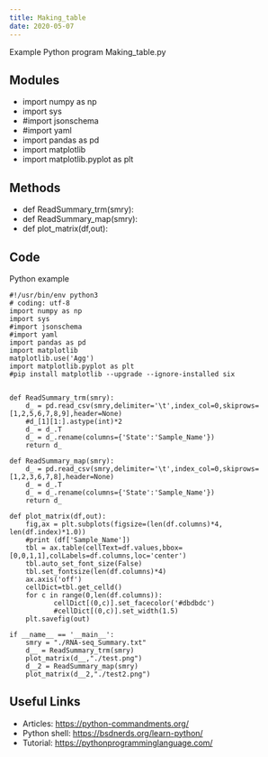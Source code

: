 ```yaml
---
title: Making_table
date: 2020-05-07
---
```

Example Python program Making_table.py

## Modules

* import numpy as np
* import sys
* #import jsonschema
* #import yaml
* import pandas as pd
* import matplotlib
* import matplotlib.pyplot as plt

## Methods

* def ReadSummary_trm(smry):
* def ReadSummary_map(smry):
* def plot_matrix(df,out):

## Code

Python example

    #!/usr/bin/env python3
    # coding: utf-8
    import numpy as np
    import sys
    #import jsonschema
    #import yaml
    import pandas as pd
    import matplotlib
    matplotlib.use('Agg')
    import matplotlib.pyplot as plt
    #pip install matplotlib --upgrade --ignore-installed six
    
    
    def ReadSummary_trm(smry):
        d_ = pd.read_csv(smry,delimiter='\t',index_col=0,skiprows=[1,2,5,6,7,8,9],header=None)
        #d_[1][1:].astype(int)*2
        d_ = d_.T
        d_ = d_.rename(columns={'State':'Sample_Name'}) 
        return d_
    
    def ReadSummary_map(smry):
        d_ = pd.read_csv(smry,delimiter='\t',index_col=0,skiprows=[1,2,3,6,7,8],header=None)
        d_ = d_.T
        d_ = d_.rename(columns={'State':'Sample_Name'}) 
        return d_
    
    def plot_matrix(df,out):
        fig,ax = plt.subplots(figsize=(len(df.columns)*4, len(df.index)*1.0))
        #print (df['Sample_Name'])
        tbl = ax.table(cellText=df.values,bbox=[0,0,1,1],colLabels=df.columns,loc='center')
        tbl.auto_set_font_size(False)
        tbl.set_fontsize(len(df.columns)*4)
        ax.axis('off')
        cellDict=tbl.get_celld()
        for c in range(0,len(df.columns)):
               cellDict[(0,c)].set_facecolor('#dbdbdc')
               #cellDict[(0,c)].set_width(1.5)
        plt.savefig(out)
    
    if __name__ == '__main__':
        smry = "./RNA-seq_Summary.txt"
        d__ = ReadSummary_trm(smry)
        plot_matrix(d__,"./test.png")
        d__2 = ReadSummary_map(smry)
        plot_matrix(d__2,"./test2.png")
    
    
    

## Useful Links

- Articles: https://python-commandments.org/
- Python shell: https://bsdnerds.org/learn-python/
- Tutorial: https://pythonprogramminglanguage.com/
